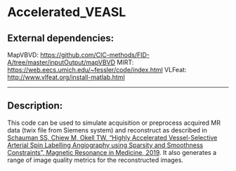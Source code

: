 # Accelerated_VEASL

## External dependencies: 

MapVBVD:	https://github.com/CIC-methods/FID-A/tree/master/inputOutput/mapVBVD
MIRT: 		https://web.eecs.umich.edu/~fessler/code/index.html
VLFeat: 	http://www.vlfeat.org/install-matlab.html

---------

## Description:

This code can be used to simulate acquisition or preprocess acquired MR data (twix file from Siemens system) and reconstruct as described in [Schauman SS, Chiew M, Okell TW, “Highly Accelerated Vessel-Selective Arterial Spin Labelling Angiography using Sparsity and Smoothness Constraints”, Magnetic Resonance in Medicine, 2019](https://onlinelibrary.wiley.com/doi/full/10.1002/mrm.27979). It also generates a range of image quality metrics for the reconstructed images.

                       
                       
